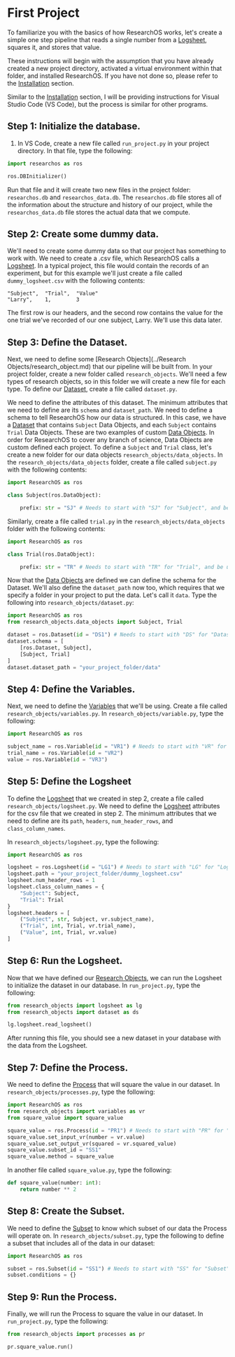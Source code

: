 # First Project
To familiarize you with the basics of how ResearchOS works, let's create a simple one step pipeline that reads a single number from a [Logsheet](../Research%20Objects/Pipeline%20Objects/logsheet.md), squares it, and stores that value. 

These instructions will begin with the assumption that you have already created a new project directory, activated a virtual environment within that folder, and installed ResearchOS. If you have not done so, please refer to the [Installation](../Getting%20Started/installation.md) section.

Similar to the [Installation](../Getting%20Started/installation.md) section, I will be providing instructions for Visual Studio Code (VS Code), but the process is similar for other programs.

## Step 1: Initialize the database.
1. In VS Code, create a new file called `run_project.py` in your project directory. In that file, type the following:
```python
import researchos as ros

ros.DBInitializer()
```
Run that file and it will create two new files in the project folder: `researchos.db` and `researchos_data.db`. The `researchos.db` file stores all of the information about the structure and history of our project, while the `researchos_data.db` file stores the actual data that we compute.

## Step 2: Create some dummy data.
We'll need to create some dummy data so that our project has something to work with. We need to create a .csv file, which ResearchOS calls a [Logsheet](../Research%20Objects/Pipeline%20Objects/logsheet.md). In a typical project, this file would contain the records of an experiment, but for this example we'll just create a file called `dummy_logsheet.csv` with the following contents:
```csv
"Subject",  "Trial",  "Value"
"Larry",    1,        3
```

The first row is our headers, and the second row contains the value for the one trial we've recorded of our one subject, Larry. We'll use this data later.

## Step 3: Define the Dataset.
Next, we need to define some [Research Objects](../Research Objects/research_object.md) that our pipeline will be built from. In your project folder, create a new folder called `research_objects`. We'll need a few types of research objects, so in this folder we will create a new file for each type. To define our [Dataset](../Research%20Objects//Data%20Objects/dataset.md), create a file called `dataset.py`.

We need to define the attributes of this dataset. The minimum attributes that we need to define are its `schema` and `dataset_path`. We need to define a schema to tell ResearchOS how our data is structured. In this case, we have a [Dataset](../Research%20Objects//Data%20Objects/dataset.md) that contains `Subject` Data Objects, and each `Subject` contains `Trial` Data Objects. These are two examples of custom [Data Objects](../Research%20Objects/Data%20Objects/data_object.md). In order for ResearchOS to cover any branch of science, Data Objects are custom defined each project. To define a `Subject` and `Trial` class, let's create a new folder for our data objects `research_objects/data_objects`. In the `research_objects/data_objects` folder, create a file called `subject.py` with the following contents:
```python
import ResearchOS as ros

class Subject(ros.DataObject):

    prefix: str = "SJ" # Needs to start with "SJ" for "Subject", and be unique within the project.
```

Similarly, create a file called `trial.py` in the `research_objects/data_objects` folder with the following contents:
```python
import ResearchOS as ros

class Trial(ros.DataObject):

    prefix: str = "TR" # Needs to start with "TR" for "Trial", and be unique within the project.
```
Now that the [Data Objects](../Research%20Objects/Data%20Objects/data_object.md) are defined we can define the schema for the Dataset. We'll also define the `dataset_path` now too, which requires that we specify a folder in your project to put the data. Let's call it `data`. Type the following into `research_objects/dataset.py`:
```python
import ResearchOS as ros
from research_objects.data_objects import Subject, Trial

dataset = ros.Dataset(id = "DS1") # Needs to start with "DS" for "Dataset", and be unique within the project.
dataset.schema = [
    [ros.Dataset, Subject],
    [Subject, Trial]
]
dataset.dataset_path = "your_project_folder/data"
```

## Step 4: Define the Variables.
Next, we need to define the [Variables](../Research%20Objects/variable.md) that we'll be using. Create a file called `research_objects/variables.py`. In `research_objects/variable.py`, type the following:
```python
import ResearchOS as ros

subject_name = ros.Variable(id = "VR1") # Needs to start with "VR" for "Variable", and be unique within the project.
trial_name = ros.Variable(id = "VR2")
value = ros.Variable(id = "VR3")
```

## Step 5: Define the Logsheet
To define the [Logsheet](../Research%20Objects/Pipeline%20Objects/logsheet.md) that we created in step 2, create a file called `research_objects/logsheet.py`. We need to define the [Logsheet](../Research%20Objects/Pipeline%20Objects/logsheet.md) attributes for the csv file that we created in step 2. The minimum attributes that we need to define are its `path`, `headers`, `num_header_rows`, and `class_column_names`.

In `research_objects/logsheet.py`, type the following:
```python
import ResearchOS as ros

logsheet = ros.Logsheet(id = "LG1") # Needs to start with "LG" for "Logsheet", and be unique within the project.
logsheet.path = "your_project_folder/dummy_logsheet.csv"
logsheet.num_header_rows = 1
logsheet.class_column_names = {
    "Subject": Subject,
    "Trial": Trial
}
logsheet.headers = [
    ("Subject", str, Subject, vr.subject_name),
    ("Trial", int, Trial, vr.trial_name),
    ("Value", int, Trial, vr.value)
]
```

## Step 6: Run the Logsheet.
Now that we have defined our [Research Objects](../Research%20Objects/research_object.md), we can run the Logsheet to initialize the dataset in our database. In `run_project.py`, type the following:
```python
from research_objects import logsheet as lg
from research_objects import dataset as ds

lg.logsheet.read_logsheet()
```
After running this file, you should see a new dataset in your database with the data from the Logsheet.

## Step 7: Define the Process.
We need to define the [Process](../Research%20Objects/Pipeline%20Objects/process.md) that will square the value in our dataset. In `research_objects/processes.py`, type the following:
```python
import ResearchOS as ros
from research_objects import variables as vr
from square_value import square_value

square_value = ros.Process(id = "PR1") # Needs to start with "PR" for "Process", and be unique within the project.
square_value.set_input_vr(number = vr.value)
square_value.set_output_vr(squared = vr.squared_value)
square_value.subset_id = "SS1"
square_value.method = square_value
```
In another file called `square_value.py`, type the following:
```python
def square_value(number: int):
    return number ** 2
```

## Step 8: Create the Subset.
We need to define the [Subset](../Research%20Objects/Pipeline%20Objects/subset.md) to know which subset of our data the Process will operate on. In `research_objects/subset.py`, type the following to define a subset that includes all of the data in our dataset:
```python
import ResearchOS as ros

subset = ros.Subset(id = "SS1") # Needs to start with "SS" for "Subset", and be unique within the project.
subset.conditions = {}
```
## Step 9: Run the Process.
Finally, we will run the Process to square the value in our dataset. In `run_project.py`, type the following:
```python
from research_objects import processes as pr

pr.square_value.run()
```